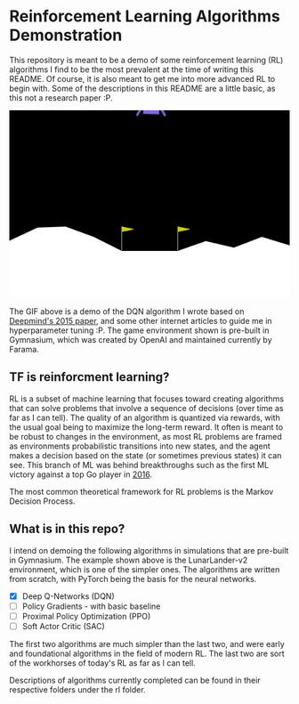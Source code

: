 # Reinforcement Learning Algorithms Demonstration

This repository is meant to be a demo of some reinforcement learning (RL) algorithms I find to be the most prevalent at the time of writing this README. Of course, it is also meant to get me into more advanced RL to begin with. Some of the descriptions in this README are a little basic, as this not a research paper :P.

![DQN LunarLander-v2 Success](/images/dqn_lunarlanderv2.gif)

The GIF above is a demo of the DQN algorithm I wrote based on [Deepmind's 2015 paper](https://www.nature.com/articles/nature14236), and some other internet articles to guide me in hyperparameter tuning :P. The game environment shown is pre-built in Gymnasium, which was created by OpenAI and maintained currently by Farama.

## TF is reinforcment learning?

RL is a subset of machine learning that focuses toward creating algorithms that can solve problems that involve a sequence of decisions (over time as far as I can tell). The quality of an algorithm is quantized via rewards, with the usual goal being to maximize the long-term reward. It often is meant to be robust to changes in the environment, as most RL problems are framed as environments probabilistic transitions into new states, and the agent makes a decision based on the state (or sometimes previous states) it can see. This branch of ML was behind breakthroughs such as the first ML victory against a top Go player in [2016](https://www.nature.com/articles/nature.2016.19575).

The most common theoretical framework for RL problems is the Markov Decision Process.

## What is in this repo?

I intend on demoing the following algorithms in simulations that are pre-built in Gymnasium. The example shown above is the LunarLander-v2 environment, which is one of the simpler ones. The algorithms are written from scratch, with PyTorch being the basis for the neural networks.

- [x] Deep Q-Networks (DQN)
- [ ] Policy Gradients - with basic baseline
- [ ] Proximal Policy Optimization (PPO)
- [ ] Soft Actor Critic (SAC)

The first two algorithms are much simpler than the last two, and were early and foundational algorithms in the field of modern RL. The last two are sort of the workhorses of today's RL as far as I can tell.

Descriptions of algorithms currently completed can be found in their respective folders under the rl folder.
